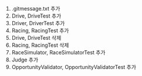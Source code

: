 <ol>
    <li>.gitmessage.txt 추가</li>
    <li>Drive, DriveTest 추가</li>
    <li>Driver, DriverTest 추가</li>
    <li>Racing, RacingTest 추가</li>
    <li>Drive, DriveTest 삭제</li>
    <li>Racing, RacingTest 삭제</li>
    <li>RaceSimulator, RaceSimulatorTest 추가</li>
    <li>Judge 추가</li>
    <li>OpportunityValidator, OpportunityValidatorTest 추가</li>
</ol>